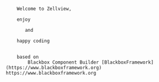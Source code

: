 


		Welcome to Zellview,
		
		enjoy
		
		   and
		   
		happy coding


		based on 
			Blackbox Component Builder [BlackboxFramework](https://www.blackboxframework.org)		https://www.blackboxframework.org
			
		
